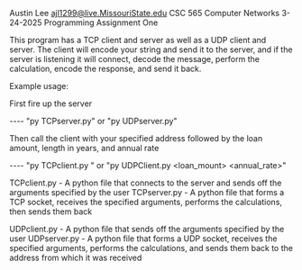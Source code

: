 Austin Lee ajl1299@live.MissouriState.edu
CSC 565 Computer Networks
3-24-2025
Programming Assignment One

This program has a TCP client and server as well as a UDP client and server.
The client will encode your string and send it to the server, and if the server is listening it will connect, decode the message, perform the calculation, encode the response, and send it back.


Example usage: 

First fire up the server 

---- "py TCPserver.py" or "py UDPserver.py"


Then call the client with your specified address followed by the loan amount, length in years, and annual rate 

---- "py TCPclient.py <server address> <loan amount> <years> <annual rate>" or "py UDPClient.py <server address> <loan_mount> <years> <annual_rate>"


TCPclient.py - A python file that connects to the server and sends off the arguments specified by the user
TCPserver.py - A python file that forms a TCP socket, receives the specified arguments, performs the calculations, then sends them back

UDPclient.py - A python file that sends off the arguments specified by the user
UDPserver.py - A python file that forms a UDP socket, receives the specified arguments, performs the calculations, and sends them back to the address from which it was received



